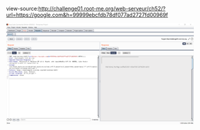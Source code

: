 view-source:http://challenge01.root-me.org/web-serveur/ch52/?url=https://google.com&h=99999ebcfdb78df077ad2727fd00969f

![img](Img_1.png)
